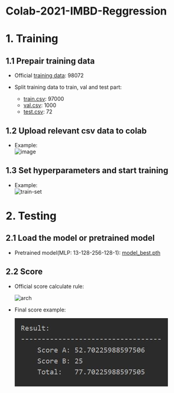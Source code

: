 # Colab-2021-IMBD-Reggression

# 1. Training  

## 1.1 Prepair training data  
- Official [training data](https://drive.google.com/file/d/1xj7Wpev5k48hP6nBoEFJURd-hoPy4Bzv/view?usp=sharing): 98072  

- Split training data to train, val and test part:  
  - [train.csv](https://drive.google.com/file/d/1L389britWH1_e1Xb_3XACHeV0Yz2RwqV/view?usp=sharing): 97000  
  - [val.csv](https://drive.google.com/file/d/1dZtR1xRfyLnoGqfuenvAWMCxprxZ8D3K/view?usp=sharing): 1000  
  - [test.csv](https://drive.google.com/file/d/1AShQtKNL_d_ePbihX2n2lEyrsGCP5fJs/view?usp=sharing): 72  

## 1.2 Upload relevant csv data to colab  
- Example:  
<img src="https://i.ibb.co/jw8VjJ5/image.jpg" alt="image" border="0"></a>  


## 1.3 Set hyperparameters and start training  
- Example:  
<img src="https://i.ibb.co/dkPs7fn/train-set.jpg" alt="train-set" border="0"></a>  



# 2. Testing

## 2.1 Load the model or pretrained model    
- Pretrained model(MLP: 13-128-256-128-1): [model_best.pth](https://drive.google.com/file/d/1iimuaBDnGSLTyGZLR-vB-O9tGtkMIeo1/view?usp=sharing)  

## 2.2 Score  
- Official score calculate rule:  

  <img src="..figures/score_rule.JPG" alt="arch" width="500" style="zoom:100%;" />  
  
- Final score example:  

  <img src="figures/score.jpg" alt="arch" style="zoom:100%;" />  


